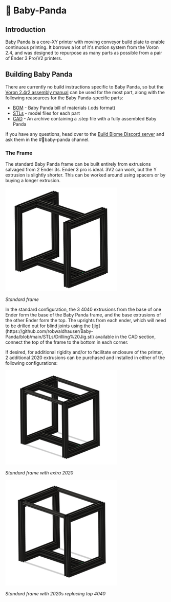 # 🐼 Baby-Panda
## Introduction
Baby Panda is a core-XY printer with moving conveyor build plate to enable continuous printing. It borrows a lot of it's motion system from the Voron 2.4, and was designed to repurpose as many parts as possible from a pair of Ender 3 Pro/V2 printers. 

## Building Baby Panda
There are currently no build instructions specific to Baby Panda, so but the [Voron 2.4r2 assembly manual](https://github.com/VoronDesign/Voron-2/raw/Voron2.4/Manual/Assembly_Manual_2.4r2.pdf) can be used for the most part, along with the following reasources for the Baby Panda-specific parts:
* [BOM](https://github.com/robwaldhauser/Baby-Panda/blob/main/BOM%20Spreadsheet.ods) - Baby Panda bill of materials (.ods format)
* [STLs](https://github.com/robwaldhauser/Baby-Panda/tree/main/STLs) - model files for each part
* [CAD](https://github.com/robwaldhauser/Baby-Panda/tree/main/CAD) - An archive containing a .step file with a fully assembled Baby Panda

If you have any questions, head over to the [Build Biome Discord server](https://discord.gg/SpCVg9wG) and ask them in the #🐼baby-panda channel. 

### The Frame
The standard Baby Panda frame can be built entirely from extrusions salvaged from 2 Ender 3s. Ender 3 pro is ideal. 3V2 can work, but the Y extrusion is slightly shorter. This can be worked around using spacers or by buying a longer extrusion.

<p><img src="images/standard_frame.png" width="350"></p>
<p><em>Standard frame</em></p>

<p>In the standard configuration, the 3 4040 extrusions from the base of one Ender form the base of the Baby Panda frame, and the base extrusions of the other Ender  form the top. The uprights from each ender, which will need to be drilled out for blind joints using the [jig](https://github.com/robwaldhauser/Baby-Panda/blob/main/STLs/Drilling%20Jig.stl) available in the CAD section, connect the top of the frame to the bottom in each corner.</p>

<p>If desired, for additional rigidity and/or to facilitate enclosure of the printer, 2 additional 2020 extrusions can be purchased and installed in either of the following configurations:</p>

<p><img src="images/standard_frame_plus_2_2020s.png" width="350"></p>
<p><em>Standard frame with extra 2020</em></p>


<p><img src="images/standard_frame_plus_2_2020s_less_top_4040_crossbar.png" width="350"></p>
<p><em>Standard frame with 2020s replacing top 4040</em></p>


